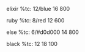 elixir %tc: 12/blue 16 800

ruby %tc: 8/red 12 600

else %tc: 6/#d0d000 14 800

black %tc: 12 18 100
